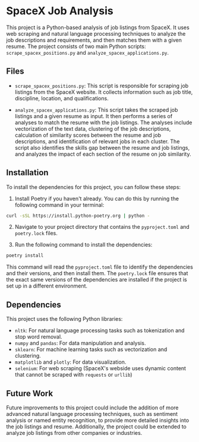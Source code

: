 # SpaceX Job Analysis

This project is a Python-based analysis of job listings from SpaceX. It uses web scraping and natural language
processing techniques to analyze the job descriptions and requirements, and then matches them with a given resume. The
project consists of two main Python scripts: `scrape_spacex_positions.py` and `analyze_spacex_applications.py`.

## Files

- `scrape_spacex_positions.py`: This script is responsible for scraping job listings from the SpaceX website. It
  collects information such as job title, discipline, location, and qualifications.

- `analyze_spacex_applications.py`: This script takes the scraped job listings and a given resume as input. It then
  performs a series of analyses to match the resume with the job listings. The analyses include vectorization of the
  text data, clustering of the job descriptions, calculation of similarity scores between the resume and job
  descriptions, and identification of relevant jobs in each cluster. The script also identifies the skills gap between
  the resume and job listings, and analyzes the impact of each section of the resume on job similarity.

## Installation

To install the dependencies for this project, you can follow these steps:

1. Install Poetry if you haven't already. You can do this by running the following command in your terminal:

```bash
curl -sSL https://install.python-poetry.org | python -
```

2. Navigate to your project directory that contains the `pyproject.toml` and `poetry.lock` files.

3. Run the following command to install the dependencies:

```bash
poetry install
```

This command will read the `pyproject.toml` file to identify the dependencies and their versions, and then install them. The `poetry.lock` file ensures that the exact same versions of the dependencies are installed if the project is set up in a different environment.

## Dependencies

This project uses the following Python libraries:

- `nltk`: For natural language processing tasks such as tokenization and stop word removal.
- `numpy` and `pandas`: For data manipulation and analysis.
- `sklearn`: For machine learning tasks such as vectorization and clustering.
- `matplotlib` and `plotly`: For data visualization.
- `selenium`: For web scraping (SpaceX's webside uses dynamic content that cannot be scraped with `requests`
  or `urllib`)

## Future Work

Future improvements to this project could include the addition of more advanced natural language processing techniques,
such as sentiment analysis or named entity recognition, to provide more detailed insights into the job listings and
resume. Additionally, the project could be extended to analyze job listings from other companies or industries.

